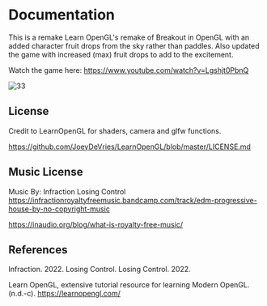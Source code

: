 # Documentation


This is a remake Learn OpenGL's remake of Breakout in OpenGL with an added character fruit drops from the sky rather than paddles. Also updated the game with increased (max) fruit drops to add to the excitement. 

Watch the game here: https://www.youtube.com/watch?v=Lgshjt0PbnQ

![33](https://user-images.githubusercontent.com/110789514/211415536-bf23bbc1-4bd4-461d-8562-aca3763cb0aa.png)

## License

Credit to LearnOpenGL for shaders, camera and glfw functions. 

https://github.com/JoeyDeVries/LearnOpenGL/blob/master/LICENSE.md

## Music License

Music By: Infraction Losing Control https://infractionroyaltyfreemusic.bandcamp.com/track/edm-progressive-house-by-no-copyright-music

https://inaudio.org/blog/what-is-royalty-free-music/

## References

Infraction. 2022. Losing Control. Losing Control. 2022.

Learn OpenGL, extensive tutorial resource for learning Modern OpenGL. (n.d.-c). https://learnopengl.com/


